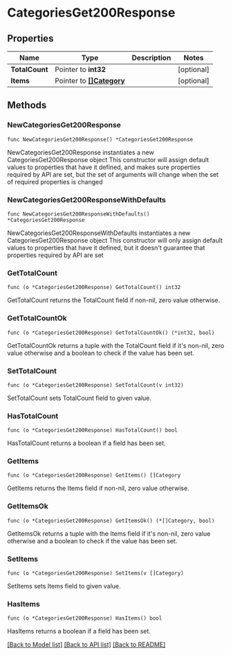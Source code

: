 # CategoriesGet200Response

## Properties

Name | Type | Description | Notes
------------ | ------------- | ------------- | -------------
**TotalCount** | Pointer to **int32** |  | [optional] 
**Items** | Pointer to [**[]Category**](Category.md) |  | [optional] 

## Methods

### NewCategoriesGet200Response

`func NewCategoriesGet200Response() *CategoriesGet200Response`

NewCategoriesGet200Response instantiates a new CategoriesGet200Response object
This constructor will assign default values to properties that have it defined,
and makes sure properties required by API are set, but the set of arguments
will change when the set of required properties is changed

### NewCategoriesGet200ResponseWithDefaults

`func NewCategoriesGet200ResponseWithDefaults() *CategoriesGet200Response`

NewCategoriesGet200ResponseWithDefaults instantiates a new CategoriesGet200Response object
This constructor will only assign default values to properties that have it defined,
but it doesn't guarantee that properties required by API are set

### GetTotalCount

`func (o *CategoriesGet200Response) GetTotalCount() int32`

GetTotalCount returns the TotalCount field if non-nil, zero value otherwise.

### GetTotalCountOk

`func (o *CategoriesGet200Response) GetTotalCountOk() (*int32, bool)`

GetTotalCountOk returns a tuple with the TotalCount field if it's non-nil, zero value otherwise
and a boolean to check if the value has been set.

### SetTotalCount

`func (o *CategoriesGet200Response) SetTotalCount(v int32)`

SetTotalCount sets TotalCount field to given value.

### HasTotalCount

`func (o *CategoriesGet200Response) HasTotalCount() bool`

HasTotalCount returns a boolean if a field has been set.

### GetItems

`func (o *CategoriesGet200Response) GetItems() []Category`

GetItems returns the Items field if non-nil, zero value otherwise.

### GetItemsOk

`func (o *CategoriesGet200Response) GetItemsOk() (*[]Category, bool)`

GetItemsOk returns a tuple with the Items field if it's non-nil, zero value otherwise
and a boolean to check if the value has been set.

### SetItems

`func (o *CategoriesGet200Response) SetItems(v []Category)`

SetItems sets Items field to given value.

### HasItems

`func (o *CategoriesGet200Response) HasItems() bool`

HasItems returns a boolean if a field has been set.


[[Back to Model list]](../README.md#documentation-for-models) [[Back to API list]](../README.md#documentation-for-api-endpoints) [[Back to README]](../README.md)


